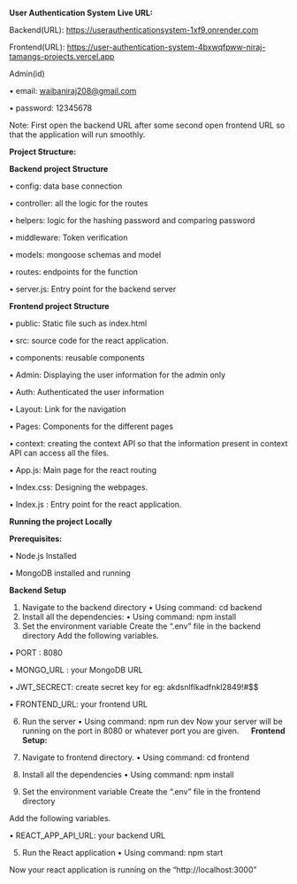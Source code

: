 **User Authentication System**
**Live URL:**

Backend(URL): https://userauthenticationsystem-1xf9.onrender.com

Frontend(URL): https://user-authentication-system-4bxwqfpww-niraj-tamangs-projects.vercel.app

Admin(id)

•	email: waibaniraj208@gmail.com

•	password: 12345678

Note: First open the backend URL after some second open frontend URL so that the application will run smoothly.


**Project Structure:** 

**Backend project Structure**

•	config: data base connection

•	controller: all the logic for the routes

•	helpers: logic for the hashing password and comparing password

•	middleware: Token verification

•	models: mongoose schemas and model

•	routes: endpoints for the function

•	server.js: Entry point for the backend server


**Frontend project Structure**

•	public: Static file such as index.html

•	src: source code for the react application.

•	components: reusable components 

•	Admin: Displaying the user information for the admin only

•	Auth:  Authenticated the user information

•	Layout: Link for the navigation

•	Pages: Components for the different pages

•	context: creating the context API so that the information present in context API can access all the files.

•	App.js: Main page for the react routing 

•	Index.css: Designing the webpages.

•	Index.js : Entry point for the react application.


**Running the project Locally**

**Prerequisites:**

•	Node.js Installed

•	MongoDB installed and running


**Backend Setup**
1. Navigate to the backend directory
•	Using command: cd backend
3. Install all the dependencies:
•	Using command: npm install
4. Set the environment variable
Create the “.env” file in the backend directory
Add the following variables.

•	PORT : 8080

•	MONGO_URL : your MongoDB URL

•	JWT_SECRECT: create secret key for eg: akdsnlflkadfnkl2849!#$$

•	FRONTEND_URL: your frontend URL

6. Run the server
•	Using command: npm run dev
Now your server will be running on the port in 8080 or whatever port you are given.
 
**Frontend Setup:**

1. Navigate to frontend directory.
•	Using command: cd frontend
2. Install all the dependencies
•	Using command: npm install
3. Set the environment variable
Create the “.env” file in the frontend directory

Add the following variables.

•	REACT_APP_API_URL: your backend URL

5. Run the React application
•	Using command: npm start

Now your react application is running on the “http://localhost:3000”
